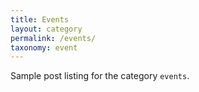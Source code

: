 ```yaml
---
title: Events
layout: category
permalink: /events/
taxonomy: event
---
```


Sample post listing for the category `events`.

